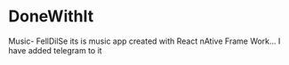 # DoneWithIt
Music- FellDilSe
its is music app created with React nAtive Frame Work...
I have added telegram to it

